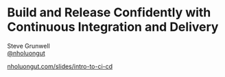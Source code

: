 # Build and Release Confidently with Continuous Integration and Delivery

Steve Grunwell<br>
[@nholuongut](https://twitter.com/nholuongut)

[nholuongut.com/slides/intro-to-ci-cd](https://nholuongut.com/slides/intro-to-ci-cd)<!-- .element: class="slides-link" -->
